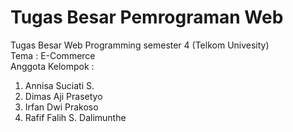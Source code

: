 # Tugas Besar Pemrograman Web
Tugas Besar Web Programming semester 4 (Telkom Univesity)<br>
Tema : E-Commerce<br>
Anggota Kelompok :
1. Annisa Suciati S.
2. Dimas Aji Prasetyo
3. Irfan Dwi Prakoso
4. Rafif Falih S. Dalimunthe
